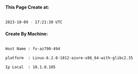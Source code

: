 
   
#### This Page Create at:

```bash

2023-10-09 - 17:21:30 UTC

```

#### Create By Machine:

```bash

Host Name : fv-az790-494

platform  : Linux-6.2.0-1012-azure-x86_64-with-glibc2.35

Ip Local  : 10.1.0.105

```

